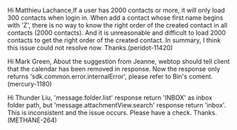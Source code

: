 Hi Matthieu Lachance,If a user has 2000 contacts or more, it will only load 300 contacts when login in. When add a contact whose first name begins with 'Z', there is no way to know the right order of the created contact in all contacts (2000 contacts). And it is unreasonable and difficult to load 2000 contacts to get the right order of the created contact. In summary, I think this issue could not resolve now. Thanks.(peridot-11420)

Hi Mark Green,
About the suggestion from Jeanne, webtop should tell client that the calendar has been removed in response. Now the response only returns 'sdk.common.error.internalError', please refer to Bin's coment.(mercury-1180)

Hi Thunder Liu,
'message.folder.list' response return 'INBOX' as inbox folder path, but 'message.attachmentView.search' response return 'inbox'. This is inconsistent and the issue occurs. Please have a check. Thanks.(METHANE-264)

